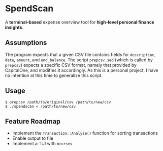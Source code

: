# SpendScan

A **terminal-based** expense overview tool for **high-level personal finance insights**.


## Assumptions

The program expects that a given CSV file contains fields for `description`, `date`, `amount`, and `end_balance`. The script `prepcsv.sed` (which is called by `prepcsv`) expects a specific CSV format, namely that provided by CapitalOne, and modifies it accordingly. As this is a personal project, I have no intention at this time to generalize this script.


## Usage

    $ prepcsv /path/to/original/csv /path/to/new/csv
    $ ./spendscan < /path/to/new/csv


## Feature Roadmap

- Implement the `Transaction::Analyze()` function for sorting transactions
- Enable output to file
- Implement a TUI with `ncurses`
